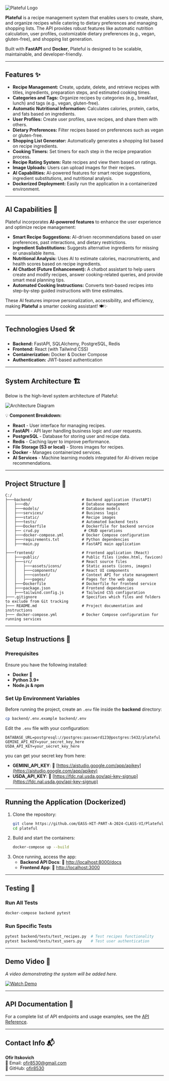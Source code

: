 ![Plateful Logo](./frontend/src/assets/logo.png)

**Plateful** is a recipe management system that enables users to create, share, and organize recipes while catering to dietary preferences and managing shopping lists. The API provides robust features like automatic nutrition calculation, user profiles, customizable dietary preferences (e.g., vegan, gluten-free), and shopping list generation.

Built with **FastAPI** and **Docker**, Plateful is designed to be scalable, maintainable, and developer-friendly.

---

## **Features** ✨

- **Recipe Management:** Create, update, delete, and retrieve recipes with titles, ingredients, preparation steps, and estimated cooking times.
- **Categories and Tags:** Organize recipes by categories (e.g., breakfast, lunch) and tags (e.g., vegan, gluten-free).
- **Automatic Nutritional Information:** Calculates calories, protein, carbs, and fats based on ingredients.
- **User Profiles:** Create user profiles, save recipes, and share them with others.
- **Dietary Preferences:** Filter recipes based on preferences such as vegan or gluten-free.
- **Shopping List Generator:** Automatically generates a shopping list based on recipe ingredients.
- **Cooking Timers:** Set timers for each step in the recipe preparation process.
- **Recipe Rating System:** Rate recipes and view them based on ratings.
- **Image Uploads:** Users can upload images for their recipes.
- **AI Capabilities:** AI-powered features for smart recipe suggestions, ingredient substitutions, and nutritional analysis.
- **Dockerized Deployment:** Easily run the application in a containerized environment.

---

## **AI Capabilities** 🤖

Plateful incorporates **AI-powered features** to enhance the user experience and optimize recipe management:

- **Smart Recipe Suggestions:** AI-driven recommendations based on user preferences, past interactions, and dietary restrictions.
- **Ingredient Substitutions:** Suggests alternative ingredients for missing or unavailable items.
- **Nutritional Analysis:** Uses AI to estimate calories, macronutrients, and health scores based on recipe ingredients.
- **AI Chatbot (Future Enhancement):** A chatbot assistant to help users create and modify recipes, answer cooking-related queries, and provide smart meal planning tips.
- **Automated Cooking Instructions:** Converts text-based recipes into step-by-step guided instructions with time estimates.

These AI features improve personalization, accessibility, and efficiency, making **Plateful** a smarter cooking assistant! 🍽️✨

---

## **Technologies Used** 🛠️

- **Backend:** FastAPI, SQLAlchemy, PostgreSQL, Redis
- **Frontend:** React (with Tailwind CSS)
- **Containerization:** Docker & Docker Compose
- **Authentication:** JWT-based authentication

---

## **System Architecture** 🏗️

Below is the high-level system architecture of Plateful:

![Architecture Diagram](./frontend/src/assets/Architecture-image.png)

💡 **Component Breakdown:**

- **React** - User interface for managing recipes.
- **FastAPI** - API layer handling business logic and user requests.
- **PostgreSQL** - Database for storing user and recipe data.
- **Redis** - Caching layer to improve performance.
- **File Storage (S3 or local)** - Stores images for recipes.
- **Docker** - Manages containerized services.
- **AI Services** - Machine learning models integrated for AI-driven recipe recommendations.

---

## **Project Structure** 📂

```plaintext
C:/
├───backend/                      # Backend application (FastAPI)
│   ├───db/                       # Database management
│   ├───models/                   # Database models
│   ├───services/                 # Business logic
│   ├───static/                   # Recipe images
│   ├───tests/                    # Automated backend tests
│   ├───Dockerfile                # Dockerfile for backend service
│   ├── crud.py                    # CRUD operations
│   ├───docker-compose.yml        # Docker Compose configuration
│   ├───requirements.txt          # Python dependencies
│   ├───main.py                   # FastAPI main application
│
├───frontend/                     # Frontend application (React)
│   ├───public/                   # Public files (index.html, favicon)
│   ├───src/                      # React source files
│   │   ├───assets/icons/         # Static assets (icons, images)
│   │   ├───components/           # React UI components
│   │   ├───context/              # Context API for state management
│   │   ├───pages/                # Pages for the web app
│   ├───Dockerfile                # Dockerfile for frontend service
│   ├───package.json              # Frontend dependencies
│   ├───tailwind.config.js        # Tailwind CSS configuration
├───.gitignore                    # Specifies which files and folders to exclude from Git tracking
├─── README.md                    # Project documentation and instructions
├─── docker-compose.yml           # Docker Compose configuration for running services

```

---

## **Setup Instructions** 🚀

### **Prerequisites**

Ensure you have the following installed:

- **Docker** 🐳
- **Python 3.9+**
- **Node.js & npm**

### **Set Up Environment Variables**

Before running the project, create an `.env` file inside the **backend** directory:

```sh
cp backend/.env.example backend/.env
```

Edit the `.env` file with your configuration:

```
DATABASE_URL=postgresql://postgres:password123@postgres:5432/plateful
GEMINI_API_KEY=your_secret_key_here
USDA_API_KEY=your_secret_key_here
```

you can get your secret key from here:

- **GEMINI_API_KEY**: 🔗 [https://aistudio.google.com/app/apikey](https://aistudio.google.com/app/apikey)
- **USDA_API_KEY**: 🔗 [https://fdc.nal.usda.gov/api-key-signup](https://fdc.nal.usda.gov/api-key-signup)

---

## **Running the Application (Dockerized)**

1. Clone the repository:
   ```bash
   git clone https://github.com/EASS-HIT-PART-A-2024-CLASS-VI/Plateful-ofir
   cd plateful
   ```
2. Build and start the containers:
   ```bash
   docker-compose up --build
   ```
3. Once running, access the app:
   - **Backend API Docs**: 🔗 [http://localhost:8000/docs](http://localhost:8000/docs)
   - **Frontend App**: 🔗 [http://localhost:3000](http://localhost:3000)

---

## **Testing** 🧪

### **Run All Tests**

```bash
docker-compose backend pytest
```

### **Run Specific Tests**

```bash
pytest backend/tests/test_recipes.py  # Test recipes functionality
pytest backend/tests/test_users.py    # Test user authentication
```

---

## **Demo Video** 🎥

_A video demonstrating the system will be added here._

[![Watch Demo](https://img.youtube.com/vi/your-video-id-here/0.jpg)](https://www.youtube.com/watch?v=your-video-id-here)

---

## **API Documentation** 📖

For a complete list of API endpoints and usage examples, see the [API Reference](./docs/API.md).

---

## **Contact Info** 📬

**Ofir Itskovich**  
📧 Email: ofir8530@gmail.com  
🔗 GitHub: [ofir8530](https://github.com/ofir8530)

---

